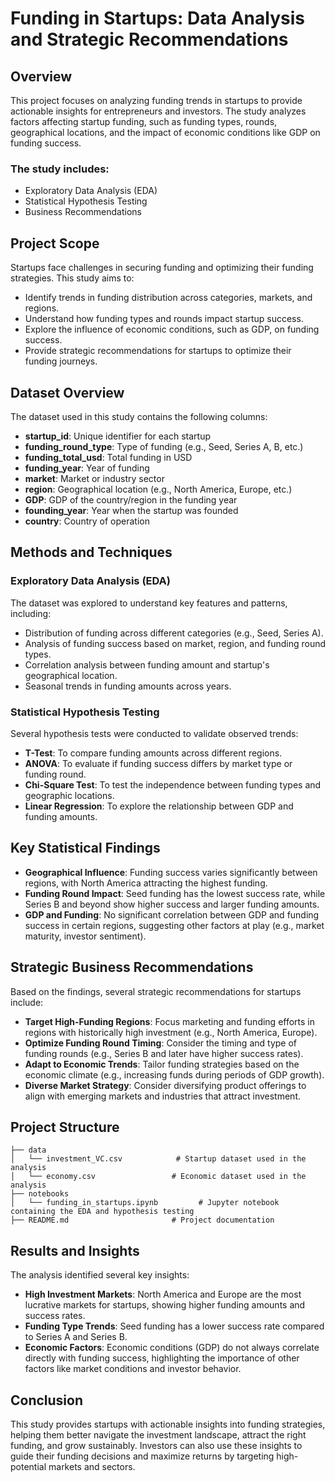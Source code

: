 # Funding in Startups: Data Analysis and Strategic Recommendations

## Overview
This project focuses on analyzing funding trends in startups to provide actionable insights for entrepreneurs and investors. The study analyzes factors affecting startup funding, such as funding types, rounds, geographical locations, and the impact of economic conditions like GDP on funding success.

### The study includes:
- Exploratory Data Analysis (EDA)
- Statistical Hypothesis Testing
- Business Recommendations

## Project Scope
Startups face challenges in securing funding and optimizing their funding strategies. This study aims to:

- Identify trends in funding distribution across categories, markets, and regions.
- Understand how funding types and rounds impact startup success.
- Explore the influence of economic conditions, such as GDP, on funding success.
- Provide strategic recommendations for startups to optimize their funding journeys.

## Dataset Overview
The dataset used in this study contains the following columns:

- **startup_id**: Unique identifier for each startup
- **funding_round_type**: Type of funding (e.g., Seed, Series A, B, etc.)
- **funding_total_usd**: Total funding in USD
- **funding_year**: Year of funding
- **market**: Market or industry sector
- **region**: Geographical location (e.g., North America, Europe, etc.)
- **GDP**: GDP of the country/region in the funding year
- **founding_year**: Year when the startup was founded
- **country**: Country of operation

## Methods and Techniques

### Exploratory Data Analysis (EDA)
The dataset was explored to understand key features and patterns, including:

- Distribution of funding across different categories (e.g., Seed, Series A).
- Analysis of funding success based on market, region, and funding round types.
- Correlation analysis between funding amount and startup's geographical location.
- Seasonal trends in funding amounts across years.

### Statistical Hypothesis Testing
Several hypothesis tests were conducted to validate observed trends:

- **T-Test**: To compare funding amounts across different regions.
- **ANOVA**: To evaluate if funding success differs by market type or funding round.
- **Chi-Square Test**: To test the independence between funding types and geographic locations.
- **Linear Regression**: To explore the relationship between GDP and funding amounts.

## Key Statistical Findings
- **Geographical Influence**: Funding success varies significantly between regions, with North America attracting the highest funding.
- **Funding Round Impact**: Seed funding has the lowest success rate, while Series B and beyond show higher success and larger funding amounts.
- **GDP and Funding**: No significant correlation between GDP and funding success in certain regions, suggesting other factors at play (e.g., market maturity, investor sentiment).
  
## Strategic Business Recommendations
Based on the findings, several strategic recommendations for startups include:

- **Target High-Funding Regions**: Focus marketing and funding efforts in regions with historically high investment (e.g., North America, Europe).
- **Optimize Funding Round Timing**: Consider the timing and type of funding rounds (e.g., Series B and later have higher success rates).
- **Adapt to Economic Trends**: Tailor funding strategies based on the economic climate (e.g., increasing funds during periods of GDP growth).
- **Diverse Market Strategy**: Consider diversifying product offerings to align with emerging markets and industries that attract investment.

## Project Structure

```
├── data
│   └── investment_VC.csv            # Startup dataset used in the analysis
│   └── economy.csv                 # Economic dataset used in the analysis
├── notebooks
│   └── funding_in_startups.ipynb         # Jupyter notebook containing the EDA and hypothesis testing
├── README.md                       # Project documentation
```


## Results and Insights
The analysis identified several key insights:

- **High Investment Markets**: North America and Europe are the most lucrative markets for startups, showing higher funding amounts and success rates.
- **Funding Type Trends**: Seed funding has a lower success rate compared to Series A and Series B.
- **Economic Factors**: Economic conditions (GDP) do not always correlate directly with funding success, highlighting the importance of other factors like market conditions and investor behavior.

## Conclusion
This study provides startups with actionable insights into funding strategies, helping them better navigate the investment landscape, attract the right funding, and grow sustainably. Investors can also use these insights to guide their funding decisions and maximize returns by targeting high-potential markets and sectors.
